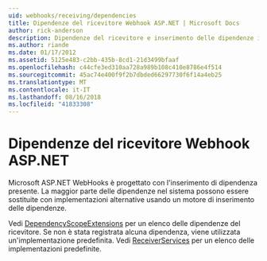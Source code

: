 ```yaml
---
uid: webhooks/receiving/dependencies
title: Dipendenze del ricevitore Webhook ASP.NET | Microsoft Docs
author: rick-anderson
description: Dipendenze del ricevitore e inserimento delle dipendenze in ASP.NET i Webhook.
ms.author: riande
ms.date: 01/17/2012
ms.assetid: 5125e483-c2bb-435b-8cd1-21d3499bfaaf
ms.openlocfilehash: c44cfe3ed310aa728a989b108c410e8786e4f514
ms.sourcegitcommit: 45ac74e400f9f2b7dbded66297730f6f14a4eb25
ms.translationtype: MT
ms.contentlocale: it-IT
ms.lasthandoff: 08/16/2018
ms.locfileid: "41833308"
---
```

# <a name="aspnet-webhooks-receiver-dependencies"></a>Dipendenze del ricevitore Webhook ASP.NET

Microsoft ASP.NET WebHooks è progettato con l'inserimento di dipendenza presente. La maggior parte delle dipendenze nel sistema possono essere sostituite con implementazioni alternative usando un motore di inserimento delle dipendenze.

Vedi [DependencyScopeExtensions](https://github.com/aspnet/WebHooks/blob/master/src/Microsoft.AspNet.WebHooks.Receivers/Extensions/DependencyScopeExtensions.cs) per un elenco delle dipendenze del ricevitore. Se non è stata registrata alcuna dipendenza, viene utilizzata un'implementazione predefinita. Vedi [ReceiverServices](https://github.com/aspnet/WebHooks/blob/master/src/Microsoft.AspNet.WebHooks.Receivers/Services/ReceiverServices.cs) per un elenco delle implementazioni predefinite.
